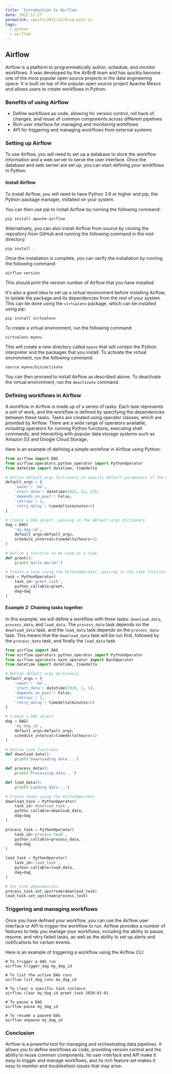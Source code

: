 ```yaml
---
title: 'Introduction to Airflow'
date: 2022-12-27
permalink: /posts/2022/12/blog-post-1/
tags:
  - python
  - airflow
---
```


## Airflow
Airflow is a platform to programmatically author, schedule, and monitor workflows. It was developed by the AirBnB team and has quickly become one of the most popular open source projects in the data engineering space. It is built on top of the popular open source project Apache Mesos and allows users to create workflows in Python.

### Benefits of using Airflow
* Define workflows as code, allowing for version control, roll back of changes, and reuse of common components across different pipelines
* Rich user interface for managing and monitoring workflows
* API for triggering and managing workflows from external systems

### Setting up Airflow
To use Airflow, you will need to set up a database to store the workflow information and a web server to serve the user interface. Once the database and web server are set up, you can start defining your workflows in Python.
#### Install Airflow
To install Airflow, you will need to have Python 3.6 or higher and pip, the Python package manager, installed on your system.

You can then use pip to install Airflow by running the following command:
```
pip install apache-airflow
```
Alternatively, you can also install Airflow from source by cloning the repository from GitHub and running the following command in the root directory:
```
pip install .
```
Once the installation is complete, you can verify the installation by running the following command:
```
airflow version
```
This should print the version number of Airflow that you have installed.

It's also a good idea to set up a virtual environment before installing Airflow, to isolate the package and its dependencies from the rest of your system. This can be done using the `virtualenv` package, which can be installed using pip:

```
pip install virtualenv
```
To create a virtual environment, run the following command:
```
virtualenv myenv
```

This will create a new directory called `myenv` that will contain the Python interpreter and the packages that you install. To activate the virtual environment, run the following command:
```
source myenv/bin/activate
```
You can then proceed to install Airflow as described above. To deactivate the virtual environment, run the `deactivate` command.

### Defining workflows in Airflow
A workflow in Airflow is made up of a series of tasks. Each task represents a unit of work, and the workflow is defined by specifying the dependencies between these tasks. Tasks are created using operator classes, which are provided by Airflow. There are a wide range of operators available, including operators for running Python functions, executing shell commands, and interacting with popular data storage systems such as Amazon S3 and Google Cloud Storage.

Here is an example of defining a simple workflow in Airflow using Python:

```python
from airflow import DAG
from airflow.operators.python_operator import PythonOperator
from datetime import datetime, timedelta

# Define default_args dictionary to specify default parameters of the DAG, such as the start date, frequency, and number of retries
default_args = {
    'owner': 'me',
    'start_date': datetime(2022, 12, 27),
    'depends_on_past': False,
    'retries': 1,
    'retry_delay': timedelta(minutes=5)
}

# Create a DAG object, passing in the default_args dictionary
dag = DAG(
    'my_dag_id',
    default_args=default_args,
    schedule_interval=timedelta(hours=1)
)

# Define a function to be used as a task
def greet():
    print('Hello World!')

# Create a task using the PythonOperator, passing in the task function and the DAG object
task = PythonOperator(
    task_id='greet_task',
    python_callable=greet,
    dag=dag
)
```


#### Example 2: Chaining tasks together
In this example, we will define a workflow with three tasks: `download_data`, `process_data`, and `load_data`. The `process_data` task depends on the `download_data` task, and the `load_data` task depends on the `process_data` task. This means that the `download_data` task will be run first, followed by the `process_data` task, and finally the `load_data` task.

```python
from airflow import DAG
from airflow.operators.python_operator import PythonOperator
from airflow.operators.bash_operator import BashOperator
from datetime import datetime, timedelta

# Define default_args dictionary
default_args = {
    'owner': 'me',
    'start_date': datetime(2020, 1, 1),
    'depends_on_past': False,
    'retries': 1,
    'retry_delay': timedelta(minutes=5)
}

# Create a DAG object
dag = DAG(
    'my_dag_id',
    default_args=default_args,
    schedule_interval=timedelta(hours=1)
)

# Define task functions
def download_data():
    print('Downloading data...')

def process_data():
    print('Processing data...')

def load_data():
    print('Loading data...')

# Create tasks using the PythonOperator
download_task = PythonOperator(
    task_id='download_task',
    python_callable=download_data,
    dag=dag
)

process_task = PythonOperator(
    task_id='process_task',
    python_callable=process_data,
    dag=dag
)

load_task = PythonOperator(
    task_id='load_task',
    python_callable=load_data,
    dag=dag
)

# Set task dependencies
process_task.set_upstream(download_task)
load_task.set_upstream(process_task)

```

### Triggering and managing workflows
Once you have defined your workflow, you can use the Airflow user interface or API to trigger the workflow to run. Airflow provides a number of features to help you manage your workflows, including the ability to pause, resume, and retry failed tasks, as well as the ability to set up alerts and notifications for certain events.

Here is an example of triggering a workflow using the Airflow CLI:
```
# To trigger a DAG run
airflow trigger_dag my_dag_id

# To list the active DAG runs
airflow list_dag_runs my_dag_id

# To clear a specific task instance
airflow clear my_dag_id greet_task 2020-01-01

# To pause a DAG
airflow pause my_dag_id

# To resume a paused DAG
airflow unpause my_dag_id
```

### Conclusion
Airflow is a powerful tool for managing and orchestrating data pipelines. It allows you to define workflows as code, providing version control and the ability to reuse common components. Its user interface and API make it easy to trigger and manage workflows, and its rich feature set makes it easy to monitor and troubleshoot issues that may arise.